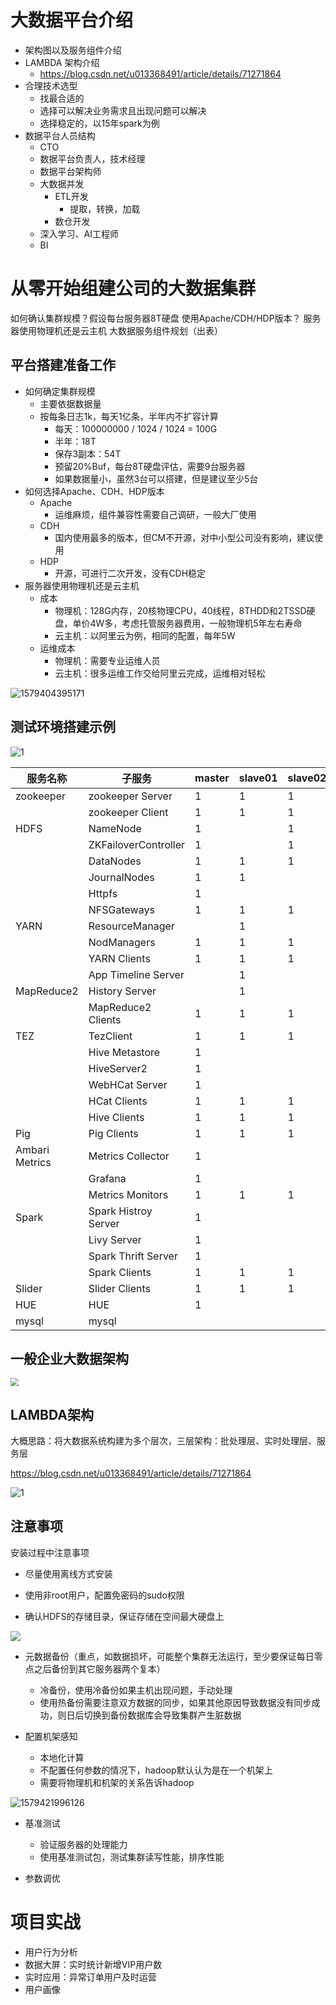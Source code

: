 # 大数据平台介绍

- 架构图以及服务组件介绍
- LAMBDA 架构介绍
  - https://blog.csdn.net/u013368491/article/details/71271864
- 合理技术选型
  - 找最合适的
  - 选择可以解决业务需求且出现问题可以解决
  - 选择稳定的，以15年spark为例
- 数据平台人员结构
  - CTO
  - 数据平台负责人，技术经理
  - 数据平台架构师
  - 大数据并发
    - ETL开发
      - 提取，转换，加载
    - 数仓开发
  - 深入学习、AI工程师
  - BI





# 从零开始组建公司的大数据集群

如何确认集群规模？假设每台服务器8T硬盘
使用Apache/CDH/HDP版本？
服务器使用物理机还是云主机
大数据服务组件规划（出表）



## 平台搭建准备工作

- 如何确定集群规模
  - 主要依据数据量
  - 按每条日志1k，每天1亿条，半年内不扩容计算
    - 每天：100000000 / 1024 / 1024 = 100G
    - 半年：18T
    - 保存3副本：54T
    - 预留20%Buf，每台8T硬盘评估，需要9台服务器
    - 如果数据量小，虽然3台可以搭建，但是建议至少5台
- 如何选择Apache、CDH、HDP版本
  - Apache
    - 运维麻烦，组件兼容性需要自己调研，一般大厂使用
  - CDH
    - 国内使用最多的版本，但CM不开源，对中小型公司没有影响，建议使用
  - HDP
    - 开源，可进行二次开发，没有CDH稳定
- 服务器使用物理机还是云主机
  - 成本
    - 物理机：128G内存，20核物理CPU，40线程，8THDD和2TSSD硬盘，单价4W多，考虑托管服务器费用，一般物理机5年左右寿命
    - 云主机：以阿里云为例，相同的配置，每年5W
  - 运维成本
    - 物理机：需要专业运维人员
    - 云主机：很多运维工作交给阿里云完成，运维相对轻松

![1579404395171](img/1.png)



## 测试环境搭建示例

![1](img/x-2.png) 

| 服务名称       | 子服务               | master | slave01 | slave02 | slave03 | slave04 | slave05 |
| -------------- | -------------------- | ------ | ------- | ------- | ------- | ------- | ------- |
| zookeeper      | zookeeper Server     | 1      | 1       | 1       | 1       | 1       | 1       |
|                | zookeeper Client     | 1      | 1       | 1       | 1       | 1       | 1       |
| HDFS           | NameNode             | 1      |         | 1       |         |         |         |
|                | ZKFailoverController | 1      |         | 1       |         |         |         |
|                | DataNodes            | 1      | 1       | 1       | 1       | 1       | 1       |
|                | JournalNodes         | 1      | 1       |         |         |         |         |
|                | Httpfs               | 1      |         |         |         |         |         |
|                | NFSGateways          | 1      | 1       | 1       | 1       | 1       | 1       |
| YARN           | ResourceManager      |        | 1       |         |         |         |         |
|                | NodManagers          | 1      | 1       | 1       | 1       | 1       | 1       |
|                | YARN Clients         | 1      | 1       | 1       | 1       | 1       | 1       |
|                | App Timeline Server  |        | 1       |         |         |         |         |
| MapReduce2     | History Server       |        | 1       |         |         |         |         |
|                | MapReduce2 Clients   | 1      | 1       | 1       | 1       | 1       | 1       |
| TEZ            | TezClient            | 1      | 1       | 1       | 1       | 1       | 1       |
|                | Hive Metastore       | 1      |         |         |         |         |         |
|                | HiveServer2          | 1      |         |         |         |         |         |
|                | WebHCat Server       | 1      |         |         |         |         |         |
|                | HCat Clients         | 1      | 1       | 1       | 1       | 1       | 1       |
|                | Hive Clients         | 1      | 1       | 1       | 1       | 1       | 1       |
| Pig            | Pig Clients          | 1      | 1       | 1       | 1       | 1       | 1       |
| Ambari Metrics | Metrics Collector    | 1      |         |         |         |         |         |
|                | Grafana              | 1      |         |         |         |         |         |
|                | Metrics Monitors     | 1      | 1       | 1       | 1       | 1       | 1       |
| Spark          | Spark Histroy Server | 1      |         |         |         |         |         |
|                | Livy Server          | 1      |         |         |         |         |         |
|                | Spark Thrift Server  | 1      |         |         |         |         |         |
|                | Spark Clients        | 1      | 1       | 1       | 1       | 1       | 1       |
| Slider         | Slider Clients       | 1      | 1       | 1       | 1       | 1       | 1       |
| HUE            | HUE                  | 1      |         |         |         |         |         |
| mysql          | mysql                |        |         |         |         | 1       | 1       |



## 一般企业大数据架构



<img src="img/3.png" style="zoom: 80%;" /> 



## LAMBDA架构

大概思路：将大数据系统构建为多个层次，三层架构：批处理层、实时处理层、服务层

https://blog.csdn.net/u013368491/article/details/71271864

![1](img/2.png) 



## 注意事项

安装过程中注意事项

- 尽量使用离线方式安装

- 使用非root用户，配置免密码的sudo权限
- 确认HDFS的存储目录，保证存储在空间最大硬盘上

![](img/4.png) 

- 元数据备份（重点，如数据损坏，可能整个集群无法运行，至少要保证每日零点之后备份到其它服务器两个复本）
  - 冷备份，使用冷备份如果主机出现问题，手动处理
  - 使用热备份需要注意双方数据的同步，如果其他原因导致数据没有同步成功，则日后切换到备份数据库会导致集群产生脏数据

- 配置机架感知
  - 本地化计算
  - 不配置任何参数的情况下，hadoop默认认为是在一个机架上
  - 需要将物理机和机架的关系告诉hadoop

![1579421996126](img/5.png) 



- 基准测试
  - 验证服务器的处理能力
  - 使用基准测试包，测试集群读写性能，排序性能

- 参数调优



# 项目实战

- 用户行为分析
- 数据大屏：实时统计新增VIP用户数
- 实时应用：异常订单用户及时运营
- 用户画像